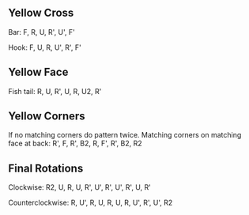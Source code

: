 Yellow Cross
------------

Bar:
    F, R, U, R', U', F'

Hook:
    F, U, R, U', R', F'

Yellow Face
-----------

Fish tail:
    R, U, R', U, R, U2, R'

Yellow Corners
--------------

If no matching corners do pattern twice.
Matching corners on matching face at back:
    R', F, R', B2, R, F', R', B2, R2


Final Rotations
---------------

Clockwise:
    R2, U, R, U, R', U', R', U', R', U, R'

Counterclockwise:
    R, U', R, U, R, U, R, U', R', U', R2


